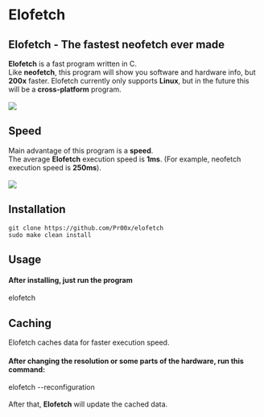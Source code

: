# Elofetch
## Elofetch - The fastest neofetch ever made
<b>Elofetch</b> is a fast program written in C.<br>
Like <b>neofetch</b>, this program will show you software and hardware info, but <b>200x</b> faster.
Elofetch currently only supports <b>Linux</b>, but in the future this will be a <b>cross-platform</b> program. 
<br><br>
<img src="https://i.ibb.co/10yCB3v/elofetch.png">

## Speed
Main advantage of this program is a <b>speed</b>.<br>
The average <b>Elofetch</b> execution speed is <b>1ms</b>. (For example, neofetch execution speed is <b>250ms</b>).
<br><br>
<img src="https://i.ibb.co/F4ZX45D/elofetch-speed.png">
## Installation
```
git clone https://github.com/Pr00x/elofetch
sudo make clean install
```
## Usage
#### After installing, just run the program
elofetch
## Caching
Elofetch caches data for faster execution speed.
#### After changing the resolution or some parts of the hardware, run this command:
elofetch --reconfiguration
<br><br>
After that, <b>Elofetch</b> will update the cached data.
